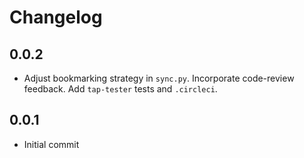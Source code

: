# Changelog

## 0.0.2
  * Adjust bookmarking strategy in `sync.py`. Incorporate code-review feedback. Add `tap-tester` tests and `.circleci`.

## 0.0.1
  * Initial commit
